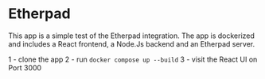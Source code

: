 # Etherpad 

This app is a simple test of the Etherpad integration. The app is dockerized and includes a React frontend, a Node.Js backend and an Etherpad server. 

1 - clone the app
2 - run `docker compose up --build`
3 - visit the React UI on Port 3000
